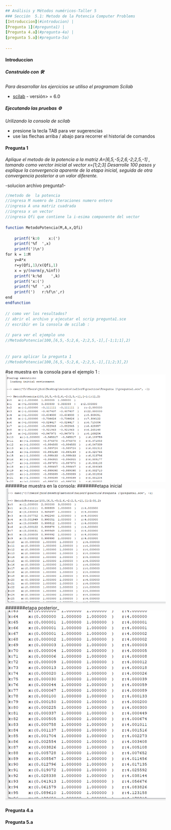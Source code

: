```yaml
---
## Análisis y Métodos numéricos-Taller 5
### Sección  5.1: Metodo de la Potencia Computer Problems
[Introduccion](#introducion) | 
[Pregunta 1](#pregunta1) | 
[Pregunta 4.a](#pregunta-4a) | 
[pregunta 5.a](#pregunta-5a) 

---
```


#### Introduccion
##### Construido con 🛠️

_Para desarrollar los ejercicios se utiliso el programam Scilab_

* [scilab](http://www.scilab.org/download/) - versión> = 6.0

##### Ejecutando las pruebas ⚙️

_Urilizando la consola de scilab_
* presione la tecla TAB para ver sugerencias
* use las flechas arriba / abajo para recorrer el historial de comandos

#### Pregunta 1
_Aplique el metodo de la potencia a la matriz A=[6,5,-5;2,6,-2;2,5,-1] , tomando como verctor inicial al vector x=[1;2;3]  Desarrolle 100 pasos y explique la convergencia aparente de la etapa inicial, seguida de otra convergencia  posterior a un valor diferente._

-solucion archivo pregunta1-
```scilab
//metodo de  la potencia 
//ingresa M nuemro de iteraciones numero entero
//ingresa A una matriz cuadrada 
//ingresa x un vector 
//ingresa Qfi que contiene la i-esima componente del vector 

function MetodoPotencia(M,A,x,Qfi)

    printf('k:0    x:(')
    printf('%f  ',x)
    printf(')\n')
for k = 1:M
    y=A*x   
    r=y(Qfi,1)/x(Qfi,1)
    x = y/(norm(y,%inf))
    printf('k:%d    ',k)
    printf('x:(')
    printf('%f  ',x)  
    printf(')   r:%f\n',r)
end
endfunction 

// como ver los resultados?
// abrir el archivo y ejecutar el scrip pregunta1.sce
// escribir en la consola de scilab :

// para ver el ejemplo uno 
//MetodoPotencia(100,[6,5,-5;2,6,-2;2,5,-1],[-1;1;1],2)


// para aplicar la pregunta 1 
//MetodoPotencia(100,[6,5,-5;2,6,-2;2,5,-1],[1;2;3],2)


```
#se muestra en la consola para el ejemplo 1 :
![ejemplo1.PNG](https://github.com/olga794/Taller5p1/blob/master/practica/Pregunta%201/ejemplo1.PNG)
######se muestra en la consola:
#######etapa inicial
![pregunta1inicial.PNG](https://github.com/olga794/Taller5p1/blob/master/practica/Pregunta%201/pregunta1inicial.PNG)
#######etapa posterior_ 
![pregunta1posterior.PNG](https://github.com/olga794/Taller5p1/blob/master/practica/Pregunta%201/pregunta1posterior.PNG)

#### Pregunta 4.a
#### Pregunta 5.a

